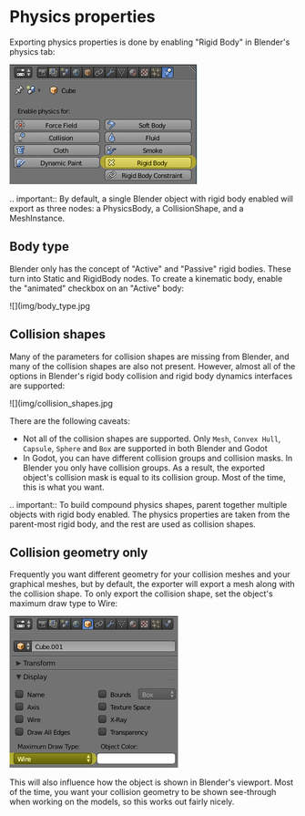Physics properties
==================

Exporting physics properties is done by enabling "Rigid Body" in Blender's
physics tab:

![](img/enable_physics.png)

.. important::
    By default, a single Blender object with rigid body enabled will export as
    three nodes: a PhysicsBody, a CollisionShape, and a MeshInstance.

Body type
---------

Blender only has the concept of "Active" and "Passive" rigid bodies. These
turn into Static and RigidBody nodes. To create a kinematic body, enable the
"animated" checkbox on an "Active" body:

![](img/body_type.jpg

Collision shapes
----------------

Many of the parameters for collision shapes are missing from Blender, and many
of the collision shapes are also not present. However, almost all of the
options in Blender's rigid body collision and rigid body dynamics interfaces
are supported:

![](img/collision_shapes.jpg

There are the following caveats:
 - Not all of the collision shapes are supported. Only `Mesh`, `Convex
   Hull`, `Capsule`, `Sphere` and `Box` are supported in both Blender and
   Godot
 - In Godot, you can have different collision groups and collision masks. In
   Blender you only have collision groups. As a result, the exported object's
   collision mask is equal to its collision group. Most of the time, this is
   what you want.

.. important::
    To build compound physics shapes, parent together multiple objects with
    rigid body enabled. The physics properties are taken from the parent-most
    rigid body, and the rest are used as collision shapes.

Collision geometry only
-----------------------

Frequently you want different geometry for your collision meshes and your
graphical meshes, but by default, the exporter will export a mesh along with the
collision shape. To only export the collision shape, set the object's maximum
draw type to Wire:

![](img/col_only.png)

This will also influence how the object is shown in Blender's viewport.
Most of the time, you want your collision geometry to be shown see-through when
working on the models, so this works out fairly nicely.
